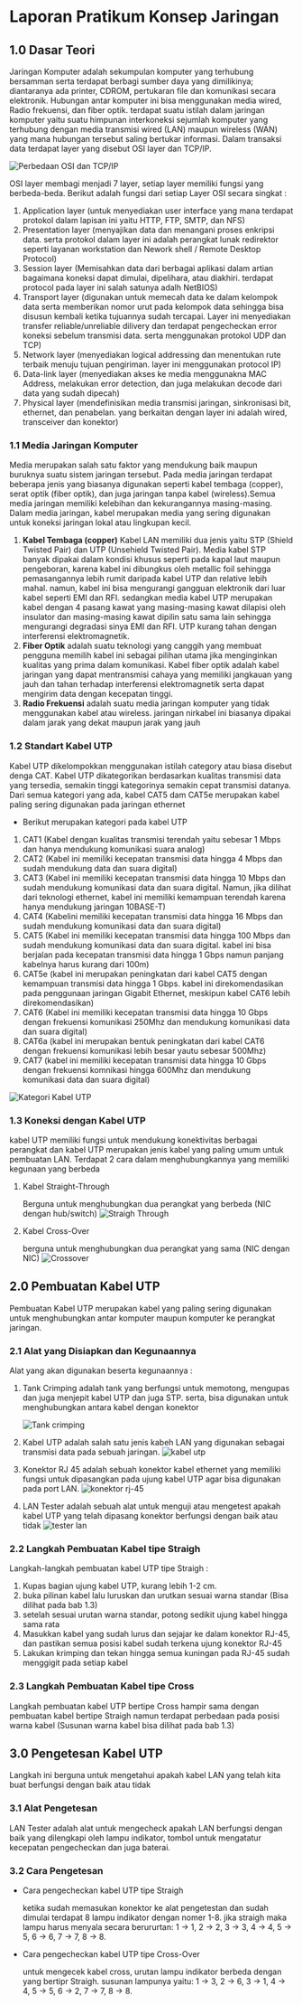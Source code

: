 # Laporan Pratikum Konsep Jaringan<br>
## 1.0 Dasar Teori
Jaringan Komputer adalah sekumpulan komputer yang terhubung bersamman serta terdapat berbagi sumber daya yang dimilikinya; diantaranya ada printer, CDROM, pertukaran file dan komunikasi secara elektronik. Hubungan antar komputer ini bisa menggunakan media wired, Radio frekuensi, dan fiber optik. terdapat suatu istilah dalam jaringan komputer yaitu suatu himpunan interkoneksi sejumlah komputer yang terhubung dengan media transmisi wired (LAN) maupun wireless (WAN) yang mana hubungan tersebut saling bertukar informasi.
Dalam transaksi data terdapat layer yang disebut OSI layer dan TCP/IP.

![Perbedaan OSI dan TCP/IP](assets/osi%20vs%20tcp.png) 

OSI layer membagi menjadi 7 layer, setiap layer memiliki fungsi yang berbeda-beda. Berikut adalah fungsi dari setiap Layer OSI secara singkat :
1. Application layer (untuk menyediakan user interface yang mana terdapat protokol dalam lapisan ini yaitu HTTP, FTP, SMTP, dan NFS)
2. Presentation layer (menyajikan data dan menangani proses enkripsi data. serta protokol dalam layer ini adalah perangkat lunak redirektor seperti layanan workstation dan Nework shell / Remote Desktop Protocol)
3. Session layer (Memisahkan data dari berbagai aplikasi dalam artian bagaimana koneksi dapat dimulai, dipelihara, atau diakhiri. terdapat protocol pada layer ini salah satunya adalh NetBIOS)
4. Transport layer (digunakan untuk memecah data ke dalam kelompok data serta memberikan nomor urut pada kelompok data sehingga bisa disusun kembali ketika tujuannya sudah tercapai. Layer ini menyediakan transfer reliable/unreliable dilivery dan terdapat pengecheckan error koneksi sebelum transmisi data. serta menggunakan protokol UDP dan TCP)
5. Network layer (menyediakan logical addressing dan menentukan rute terbaik menuju tujuan pengiriman. layer ini menggunakan protocol IP)
6. Data-link layer (menyediakan akses ke media menggunakna MAC Address, melakukan error detection, dan juga melakukan decode dari data yang sudah dipecah)
7. Physical layer (mendefinisikan media transmisi jaringan, sinkronisasi bit, ethernet, dan penabelan. yang berkaitan dengan layer ini adalah wired, transceiver dan konektor)
### 1.1 Media Jaringan Komputer
Media merupakan salah satu faktor yang mendukung baik maupun buruknya suatu sistem jaringan tersebut. Pada media jaringan terdapat beberapa jenis yang biasanya digunakan seperti kabel tembaga (copper), serat optik (fiber optik), dan juga jaringan tanpa kabel (wireless).Semua media jaringan memiliki kelebihan dan kekurangannya masing-masing. Dalam media jaringan, kabel merupakan media yang sering digunakan untuk koneksi jaringan lokal atau lingkupan kecil. 
1. <strong>Kabel Tembaga (copper)</strong> Kabel LAN memiliki dua jenis yaitu STP (Shield Twisted Pair) dan UTP (Unsehield Twisted Pair). Media kabel STP banyak dipakai dalam kondisi khusus seperti pada kapal laut maupun pengeboran, karena kabel ini dibungkus oleh metallic foil sehingga pemasangannya lebih rumit daripada kabel UTP dan relative lebih mahal. namun, kabel ini bisa mengurangi gangguan elektronik dari luar kabel seperti EMI dan RFI. sedangkan media kabel UTP merupakan kabel dengan 4 pasang kawat yang masing-masing kawat dilapisi oleh insulator dan masing-masing kawat dipilin satu sama lain sehingga mengurangi degradasi sinya EMI dan RFI. UTP kurang tahan dengan interferensi elektromagnetik.
2. <strong>Fiber Optik</strong> adalah suatu teknologi yang canggih yang membuat pengguna memilih kabel ini sebagai pilihan utama jika menginginkan kualitas yang prima dalam komunikasi. Kabel fiber optik adalah kabel jaringan yang dapat mentransmisi cahaya yang memiliki jangkauan yang jauh dan tahan terhadap interferensi elektromagnetik serta dapat mengirim data dengan kecepatan tinggi.
3. <strong>Radio Frekuensi</strong> adalah suatu media jaringan komputer yang tidak menggunakan kabel atau wireless. jaringan nirkabel ini biasanya dipakai dalam jarak yang dekat maupun jarak yang jauh 
### 1.2 Standart Kabel UTP
Kabel UTP dikelompokkan menggunakan istilah category atau biasa disebut denga CAT. Kabel UTP dikategorikan berdasarkan kualitas transmisi data yang tersedia, semakin tinggi kategorinya semakin cepat transmisi datanya. Dari semua kategori yang ada, kabel CAT5 dam CAT5e merupakan kabel paling sering digunakan pada jaringan ethernet
- Berikut merupakan kategori pada kabel UTP
1. CAT1 (Kabel dengan kualitas transmisi terendah yaitu sebesar 1 Mbps dan hanya mendukung komunikasi suara analog)
2. CAT2 (Kabel ini memiliki kecepatan transmisi data hingga 4 Mbps dan sudah mendukung data dan suara digital)
3. CAT3 (Kabel ini memiliki kecepatan transmisi data hingga 10 Mbps dan sudah mendukung komunikasi data dan suara digital. Namun, jika dilihat dari teknologi ethernet, kabel ini memiliki kemampuan terendah karena hanya mendukung jaringan 10BASE-T)
4. CAT4 (Kabelini memiliki kecepatan transmisi data hingga 16 Mbps dan sudah mendukung komunikasi data dan suara digital)
5. CAT5 (Kabel ini memiliki kecepatan transmisi data hingga 100 Mbps dan sudah mendukung komunikasi data dan suara digital. kabel ini bisa berjalan pada kecepatan transmisi data hingga 1 Gbps namun panjang kabelnya harus kurang dari 100m)
6. CAT5e (kabel ini merupakan peningkatan dari kabel CAT5 dengan kemampuan transmisi data hingga 1 Gbps. kabel ini direkomendasikan pada penggunaan jaringan Gigabit Ethernet, meskipun kabel CAT6 lebih direkomendasikan)
7. CAT6 (Kabel ini memiliki kecepatan transmisi data hingga 10 Gbps dengan frekuensi komunikasi 250Mhz dan mendukung komunikasi data dan suara digital)
8. CAT6a (kabel ini merupakan bentuk peningkatan dari kabel CAT6 dengan frekuensi komunikasi lebih besar yautu sebesar 500Mhz)
9. CAT7 (kabel ini memiliki kecepatan transmisi data hingga 10 Gbps dengan frekuensi komnikasi hingga 600Mhz dan mendukung komunikasi data dan suara digital)
    
![Kategori Kabel UTP](assets/kategori%20kabel%20utp.png)

### 1.3 Koneksi dengan Kabel UTP
kabel UTP memiliki fungsi untuk mendukung konektivitas berbagai perangkat dan kabel UTP merupakan jenis kabel yang paling umum untuk pembuatan LAN. Terdapat 2 cara dalam menghubungkannya yang memiliki kegunaan yang berbeda
1. Kabel Straight-Through
   
   Berguna untuk menghubungkan dua perangkat yang berbeda (NIC dengan hub/switch)
   ![Straigh Through](assets/Straigh-trough.jpg)
2. Kabel Cross-Over
   
   berguna untuk menghubungkan dua perangkat yang sama (NIC dengan NIC) 
   ![Crossover](assets/cross-over.jpg)
## 2.0 Pembuatan Kabel UTP
Pembuatan Kabel UTP merupakan kabel yang paling sering digunakan untuk menghubungkan antar komputer maupun komputer ke perangkat jaringan.

### 2.1 Alat yang Disiapkan dan Kegunaannya
Alat yang akan digunakan beserta kegunaannya : 
1. Tank Crimping adalah tank yang berfungsi untuk memotong, mengupas dan juga menjepit kabel UTP dan juga STP. serta, bisa digunakan untuk menghubungkan antara kabel dengan konektor
   
   ![Tank crimping](assets/tankcrimping.jpg)
2. Kabel UTP adalah salah satu jenis kabeh LAN yang digunakan sebagai transmisi data pada sebuah jaringan.
   ![kabel utp](assets/kabelutp.webp)
3. Konektor RJ 45 adalah sebuah konektor kabel ethernet yang memiliki fungsi untuk dipasangkan pada ujung kabel UTP agar bisa digunakan pada port LAN.
   ![konektor rj-45](assets/konektor%20rj-45.jpg)
4. LAN Tester adalah sebuah alat untuk menguji atau mengetest apakah kabel UTP yang telah dipasang konektor berfungsi dengan baik atau tidak
   ![tester lan](assets/tester%20lan.webp)
   
### 2.2 Langkah Pembuatan Kabel tipe Straigh
Langkah-langkah pembuatan kabel UTP tipe Straigh : 
1. Kupas bagian ujung kabel UTP, kurang lebih 1-2 cm.
2. buka pilinan kabel lalu luruskan dan urutkan sesuai warna standar (Bisa dilihat pada bab 1.3)
3. setelah sesuai urutan warna standar, potong sedikit ujung kabel hingga sama rata
4. Masukkan kabel yang sudah lurus dan sejajar ke dalam konektor RJ-45, dan pastikan semua posisi kabel sudah terkena ujung konektor RJ-45
5. Lakukan krimping dan tekan hingga semua kuningan pada RJ-45 sudah menggigit pada setiap kabel
   
### 2.3 Langkah Pembuatan Kabel tipe Cross
Langkah pembuatan kabel UTP bertipe Cross hampir sama dengan pembuatan kabel bertipe Straigh namun terdapat perbedaan pada posisi warna kabel (Susunan warna kabel bisa dilihat pada bab 1.3)

## 3.0 Pengetesan Kabel UTP
Langkah ini berguna untuk mengetahui apakah kabel LAN yang telah kita buat berfungsi dengan baik atau tidak
### 3.1 Alat Pengetesan
LAN Tester adalah alat untuk mengecheck apakah LAN berfungsi dengan baik yang dilengkapi oleh lampu indikator, tombol untuk mengatatur kecepatan pengecheckan dan juga baterai.

### 3.2 Cara Pengetesan
- Cara pengecheckan kabel UTP tipe Straigh
  
  ketika sudah memasukan konektor ke alat pengetestan dan sudah dimulai terdapat 8 lampu indikator dengan nomer 1-8. jika straigh maka lampu harus menyala secara berururtan: 1 -> 1, 2 -> 2, 3 -> 3, 4 -> 4, 5 -> 5, 6 -> 6, 7 -> 7, 8 -> 8.
- Cara pengecheckan kabel UTP tipe Cross-Over

    untuk mengecek kabel cross, urutan lampu indikator berbeda dengan yang bertipr Straigh. susunan lampunya yaitu: 1 -> 3, 2 -> 6, 3 -> 1, 4 -> 4, 5 -> 5, 6 -> 2, 7 -> 7, 8 -> 8.